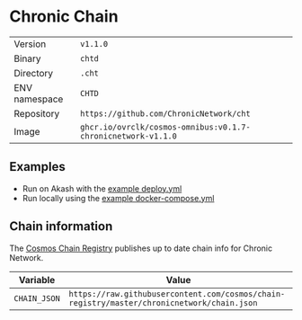 # Chronic Chain

| | |
|---|---|
|Version|`v1.1.0`|
|Binary|`chtd`|
|Directory|`.cht`|
|ENV namespace|`CHTD`|
|Repository|`https://github.com/ChronicNetwork/cht`|
|Image|`ghcr.io/ovrclk/cosmos-omnibus:v0.1.7-chronicnetwork-v1.1.0`|

## Examples

- Run on Akash with the [example deploy.yml](./deploy.yml)
- Run locally using the [example docker-compose.yml](./docker-compose.yml)

## Chain information

The [Cosmos Chain Registry](https://github.com/cosmos/chain-registry) publishes up to date chain info for Chronic Network.

|Variable|Value|
|---|---|
|`CHAIN_JSON`|`https://raw.githubusercontent.com/cosmos/chain-registry/master/chronicnetwork/chain.json`|